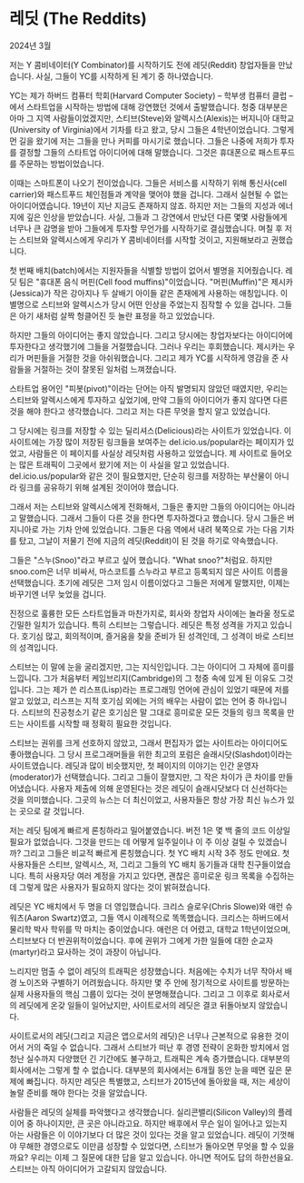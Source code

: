# 레딧 (The Reddits)

2024년 3월

저는 Y 콤비네이터(Y Combinator)를 시작하기도 전에 레딧(Reddit) 창업자들을 만났습니다. 사실, 그들이 YC를 시작하게 된 계기 중 하나였습니다.

YC는 제가 하버드 컴퓨터 학회(Harvard Computer Society) – 학부생 컴퓨터 클럽 – 에서 스타트업을 시작하는 방법에 대해 강연했던 것에서 출발했습니다. 청중 대부분은 아마 그 지역 사람들이었겠지만, 스티브(Steve)와 알렉시스(Alexis)는 버지니아 대학교(University of Virginia)에서 기차를 타고 왔고, 당시 그들은 4학년이었습니다. 그렇게 먼 길을 왔기에 저는 그들을 만나 커피를 마시기로 했습니다. 그들은 나중에 저희가 투자를 결정할 그들의 스타트업 아이디어에 대해 말했습니다. 그것은 휴대폰으로 패스트푸드를 주문하는 방법이었습니다.

이때는 스마트폰이 나오기 전이었습니다. 그들은 서비스를 시작하기 위해 통신사(cell carrier)와 패스트푸드 체인점들과 계약을 맺어야 했을 겁니다. 그래서 실현될 수 없는 아이디어였습니다. 19년이 지난 지금도 존재하지 않죠. 하지만 저는 그들의 지성과 에너지에 깊은 인상을 받았습니다. 사실, 그들과 그 강연에서 만났던 다른 몇몇 사람들에게 너무나 큰 감명을 받아 그들에게 투자할 무언가를 시작하기로 결심했습니다. 며칠 후 저는 스티브와 알렉시스에게 우리가 Y 콤비네이터를 시작할 것이고, 지원해보라고 권했습니다.

첫 번째 배치(batch)에서는 지원자들을 식별할 방법이 없어서 별명을 지어줬습니다. 레딧 팀은 "휴대폰 음식 머핀(Cell food muffins)"이었습니다. "머핀(Muffin)"은 제시카(Jessica)가 작은 강아지나 두 살배기 아이들 같은 존재에게 사용하는 애칭입니다. 이 별명으로 스티브와 알렉시스가 당시 어떤 인상을 주었는지 짐작할 수 있을 겁니다. 그들은 아기 새처럼 살짝 헝클어진 듯 놀란 표정을 하고 있었습니다.

하지만 그들의 아이디어는 좋지 않았습니다. 그리고 당시에는 창업자보다는 아이디어에 투자한다고 생각했기에 그들을 거절했습니다. 그러나 우리는 후회했습니다. 제시카는 우리가 머핀들을 거절한 것을 아쉬워했습니다. 그리고 제가 YC를 시작하게 영감을 준 사람들을 거절하는 것이 잘못된 일처럼 느껴졌습니다.

스타트업 용어인 "피봇(pivot)"이라는 단어는 아직 발명되지 않았던 때였지만, 우리는 스티브와 알렉시스에게 투자하고 싶었기에, 만약 그들의 아이디어가 좋지 않다면 다른 것을 해야 한다고 생각했습니다. 그리고 저는 다른 무엇을 할지 알고 있었습니다.

그 당시에는 링크를 저장할 수 있는 딜리셔스(Delicious)라는 사이트가 있었습니다. 이 사이트에는 가장 많이 저장된 링크들을 보여주는 del.icio.us/popular라는 페이지가 있었고, 사람들은 이 페이지를 사실상 레딧처럼 사용하고 있었습니다. 제 사이트로 들어오는 많은 트래픽이 그곳에서 왔기에 저는 이 사실을 알고 있었습니다. del.icio.us/popular와 같은 것이 필요했지만, 단순히 링크를 저장하는 부산물이 아니라 링크를 공유하기 위해 설계된 것이어야 했습니다.

그래서 저는 스티브와 알렉시스에게 전화해서, 그들은 좋지만 그들의 아이디어는 아니라고 말했습니다. 그래서 그들이 다른 것을 한다면 투자하겠다고 했습니다. 당시 그들은 버지니아로 가는 기차 안에 있었습니다. 그들은 다음 역에서 내려 북쪽으로 가는 다음 기차를 탔고, 그날이 저물기 전에 지금의 레딧(Reddit)이 된 것을 하기로 약속했습니다.

그들은 "스누(Snoo)"라고 부르고 싶어 했습니다. "What snoo?"처럼요. 하지만 snoo.com은 너무 비싸서, 마스코트를 스누라고 부르고 등록되지 않은 사이트 이름을 선택했습니다. 초기에 레딧은 그저 임시 이름이었다고 그들은 저에게 말했지만, 이제는 바꾸기엔 너무 늦었을 겁니다.

진정으로 훌륭한 모든 스타트업들과 마찬가지로, 회사와 창업자 사이에는 놀라울 정도로 긴밀한 일치가 있습니다. 특히 스티브는 그렇습니다. 레딧은 특정 성격을 가지고 있습니다. 호기심 많고, 회의적이며, 즐거움을 찾을 준비가 된 성격인데, 그 성격이 바로 스티브의 성격입니다.

스티브는 이 말에 눈을 굴리겠지만, 그는 지식인입니다. 그는 아이디어 그 자체에 흥미를 느낍니다. 그가 처음부터 케임브리지(Cambridge)의 그 청중 속에 있게 된 이유도 그것입니다. 그는 제가 쓴 리스프(Lisp)라는 프로그래밍 언어에 관심이 있었기 때문에 저를 알고 있었고, 리스프는 지적 호기심 외에는 거의 배우는 사람이 없는 언어 중 하나입니다. 스티브의 진공청소기 같은 호기심은 말 그대로 흥미로운 모든 것들의 링크 목록을 만드는 사이트를 시작할 때 정확히 필요한 것입니다.

스티브는 권위를 크게 선호하지 않았고, 그래서 편집자가 없는 사이트라는 아이디어도 좋아했습니다. 그 당시 프로그래머들을 위한 최고의 포럼은 슬래시닷(Slashdot)이라는 사이트였습니다. 레딧과 많이 비슷했지만, 첫 페이지의 이야기는 인간 운영자(moderator)가 선택했습니다. 그리고 그들이 잘했지만, 그 작은 차이가 큰 차이를 만들어냈습니다. 사용자 제출에 의해 운영된다는 것은 레딧이 슬래시닷보다 더 신선하다는 것을 의미했습니다. 그곳의 뉴스는 더 최신이었고, 사용자들은 항상 가장 최신 뉴스가 있는 곳으로 갈 것입니다.

저는 레딧 팀에게 빠르게 론칭하라고 밀어붙였습니다. 버전 1은 몇 백 줄의 코드 이상일 필요가 없었습니다. 그것을 만드는 데 어떻게 일주일이나 이 주 이상 걸릴 수 있겠습니까? 그리고 그들은 비교적 빠르게 론칭했습니다. 첫 YC 배치 시작 3주 정도 만에요. 첫 사용자들은 스티브, 알렉시스, 저, 그리고 그들의 YC 배치 동기들과 대학 친구들이었습니다. 특히 사용자당 여러 계정을 가지고 있다면, 괜찮은 흥미로운 링크 목록을 수집하는 데 그렇게 많은 사용자가 필요하지 않다는 것이 밝혀졌습니다.

레딧은 YC 배치에서 두 명을 더 영입했습니다. 크리스 슬로우(Chris Slowe)와 애런 슈워츠(Aaron Swartz)였고, 그들 역시 이례적으로 똑똑했습니다. 크리스는 하버드에서 물리학 박사 학위를 막 마치는 중이었습니다. 애런은 더 어렸고, 대학교 1학년이었으며, 스티브보다 더 반권위적이었습니다. 후에 권위가 그에게 가한 일들에 대한 순교자(martyr)라고 묘사하는 것이 과장이 아닙니다.

느리지만 멈출 수 없이 레딧의 트래픽은 성장했습니다. 처음에는 수치가 너무 작아서 배경 노이즈와 구별하기 어려웠습니다. 하지만 몇 주 안에 정기적으로 사이트를 방문하는 실제 사용자들의 핵심 그룹이 있다는 것이 분명해졌습니다. 그리고 그 이후로 회사로서의 레딧에게 온갖 일들이 일어났지만, 사이트로서의 레딧은 결코 뒤돌아보지 않았습니다.

사이트로서의 레딧(그리고 지금은 앱으로서의 레딧)은 너무나 근본적으로 유용한 것이어서 거의 죽일 수 없습니다. 그래서 스티브가 떠난 후 경영 전략이 온화한 방치에서 엄청난 실수까지 다양했던 긴 기간에도 불구하고, 트래픽은 계속 증가했습니다. 대부분의 회사에서는 그렇게 할 수 없습니다. 대부분의 회사에서는 6개월 동안 눈을 떼면 깊은 문제에 빠집니다. 하지만 레딧은 특별했고, 스티브가 2015년에 돌아왔을 때, 저는 세상이 놀랄 준비를 해야 한다는 것을 알았습니다.

사람들은 레딧의 실체를 파악했다고 생각했습니다. 실리콘밸리(Silicon Valley)의 플레이어 중 하나이지만, 큰 곳은 아니라고요. 하지만 배후에서 무슨 일이 일어나고 있는지 아는 사람들은 이 이야기보다 더 많은 것이 있다는 것을 알고 있었습니다. 레딧이 기껏해야 무해한 경영으로도 이만큼 성장할 수 있었다면, 스티브가 돌아오면 무엇을 할 수 있을까요? 우리는 이제 그 질문에 대한 답을 알고 있습니다. 아니면 적어도 답의 하한선을요. 스티브는 아직 아이디어가 고갈되지 않았습니다.